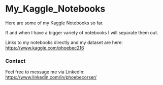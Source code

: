 # My_Kaggle_Notebooks
Here are some of my Kaggle Notebooks so far.

If and when I have a bigger variety of notebooks I will separate them out.

Links to my notebooks directly and my dataset are here: https://www.kaggle.com/phoebec216

### Contact
Feel free to message me via LinkedIn: https://www.linkedin.com/in/phoebecorser/

